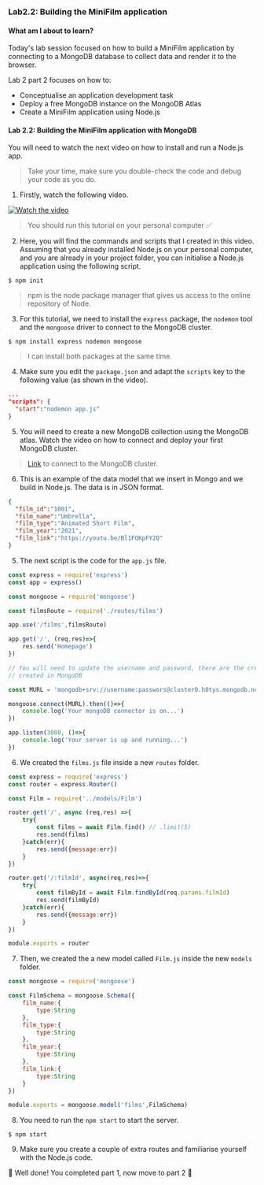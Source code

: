 ### Lab2.2: Building the MiniFilm application

#### What am I about to learn?

Today's lab session focused on how to build a MiniFilm application by connecting to a MongoDB database to collect data and render it to the browser.

Lab 2 part 2 focuses on how to:

* Conceptualise an application development task
* Deploy a free MongoDB instance on the MongoDB Atlas
* Create a MiniFilm application using Node.js

#### Lab 2.2: Building the MiniFilm application with MongoDB

You will need to watch the next video on how to install and run a Node.js app.

> Take your time, make sure you double-check the code and debug your code as you do.

1. Firstly, watch the following video.

[![Watch the video](https://i.ytimg.com/vi/TriF0rcEeHs/hqdefault.jpg)](https://youtu.be/TriF0rcEeHs)

> You should run this tutorial on your personal computer :white_check_mark:

2. Here, you will find the commands and scripts that I created in this video. Assuming that you already installed Node.js on your personal computer, and you are already in your project folder, you can initialise a Node.js application using the following script.

```shell
$ npm init
```

> npm is the node package manager that gives us access to the online repository of Node. 

3. For this tutorial, we need to install the `express` package, the  `nodemon` tool and the `mongoose` driver to connect to the MongoDB cluster.

```shell
$ npm install express nodemon mongoose
```

> I can install both packages at the same time.

4. Make sure you edit the `package.json` and adapt the `scripts` key to the following value (as shown in the video).

```json
...
"scripts": {
  "start":"nodemon app.js"
}
```

5. You will need to create a new MongoDB collection using the MongoDB atlas. Watch the video on how to connect and deploy your first MongoDB cluster.

> [Link](https://www.mongodb.com/cloud/atlas/lp/try2?utm_source=google&utm_campaign=gs_emea_united_kingdom_search_core_brand_atlas_desktop&utm_term=mongodb%20atlas%20login&utm_medium=cpc_paid_search&utm_ad=e&utm_ad_campaign_id=12212624581&adgroup=115749705303&gclid=CjwKCAiA55mPBhBOEiwANmzoQrRYt9_LM38WefyAApthSkD3j0I_soqf9RiNSKQnr2YL9oaLhXJEEhoChb4QAvD_BwE) to connect to the MongoDB cluster.

6. This is an example of the data model that we insert in Mongo and we build in Node.js. The data is in JSON format.

```json
{
  "film_id":"1001",
  "film_name":"Umbrella",
  "film_type":"Animated Short Film",
  "film_year":"2021",
  "film_link":"https://youtu.be/Bl1FOKpFY2Q"
}
```

5. The next script is the code for the `app.js` file.

```javascript
const express = require('express')
const app = express()

const mongoose = require('mongoose')

const filmsRoute = require('./routes/films')

app.use('/films',filmsRoute)

app.get('/', (req,res)=>{
    res.send('Homepage')
})

// You will need to update the username and password, there are the credentials that you 
// created in MongoDB

const MURL = 'mongodb+srv://username:passwors@cluster0.h0tys.mongodb.net/MiniFilms?retryWrites=true&w=majority'

mongoose.connect(MURL).then(()=>{
    console.log('Your mongoDB connector is on...')
})

app.listen(3000, ()=>{
    console.log('Your server is up and running...')
})
```

6. We created the `films.js` file inside a new `routes` folder.

```javascript
const express = require('express')
const router = express.Router()

const Film = require('../models/Film')

router.get('/', async (req,res) =>{ 
    try{
        const films = await Film.find() // .limit(5)
        res.send(films)
    }catch(err){
        res.send({message:err})
    }
})

router.get('/:filmId', async(req,res)=>{
    try{
        const filmById = await Film.findById(req.params.filmId)
        res.send(filmById)
    }catch(err){
        res.send({message:err})
    }
})

module.exports = router
```

7. Then, we created the a new model called `Film.js` inside the new `models` folder.

```javascript
const mongoose = require('mongoose')

const FilmSchema = mongoose.Schema({
    film_name:{
        type:String
    },
    film_type:{
        type:String
    },
    film_year:{
        type:String
    },
    film_link:{
        type:String
    }
})

module.exports = mongoose.model('films',FilmSchema)
```

8. You need to run the `npm start` to start the server.

```shell
$ npm start
```

9. Make sure you create a couple of extra routes and familiarise yourself with the Node.js code.

:checkered_flag: Well done! You completed part 1, now move to part 2 :clap:
